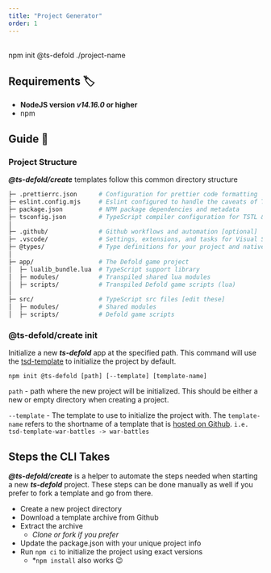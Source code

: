 ```yaml
---
title: "Project Generator"
order: 1
---
```

<br/>
<HeroImage src="/assets/ts-defold-create.png" width="602" height="433" />

<Tip>
npm init @ts-defold ./project-name
</Tip>

## Requirements :label:

- __NodeJS version _v14.16.0_ or higher__
- npm

## Guide :book: 


### Project Structure

***@ts-defold/create*** templates follow this common directory structure

```bash
├─ .prettierrc.json      # Configuration for prettier code formatting
├─ eslint.config.mjs     # Eslint configured to handle the caveats of TSTL & ts-defold
├─ package.json          # NPM package dependencies and metadata
├─ tsconfig.json         # TypeScript compiler configuration for TSTL & ts-defold
│
├─ .github/              # Github workflows and automation [optional]
├─ .vscode/              # Settings, extensions, and tasks for Visual Studio Code
├─ @types/               # Type definitions for your project and native extensions
│
├─ app/                  # The Defold game project
│  ├─ lualib_bundle.lua  # TypeScript support library
│  ├─ modules/           # Transpiled shared lua modules
│  ├─ scripts/           # Transpiled Defold game scripts (lua)
│
├─ src/                  # TypeScript src files [edit these]
│  ├─ modules/           # Shared modules
│  ├─ scripts/           # Defold game scripts
```

### @ts-defold/create init

Initialize a new ***ts-defold*** app at the specified path. This command will use the [tsd-template](https://github.com/ts-defold/tsd-template) to initialize the project by default.

```
npm init @ts-defold [path] [--template] [template-name]
```

`path` - path where the new project will be initialized. This should be either a new or empty directory when creating a project.

`--template` - The template to use to initialize the project with. The `template-name` refers to the shortname of a template that is [hosted on Github](https://github.com/topics/ts-defold-template). `i.e. tsd-template-war-battles -> war-battles`

## Steps the CLI Takes

***@ts-defold/create*** is a helper to automate the steps needed when starting a 
new ***ts-defold*** project. These steps can be done manually as well if you prefer 
to fork a template and go from there.

- Create a new project directory 
- Download a template archive from Github
- Extract the archive
  - *Clone or fork if you prefer*
- Update the package.json with your unique project info
- Run `npm ci` to initialize the project using exact versions
  - *`npm install` also works :wink:

